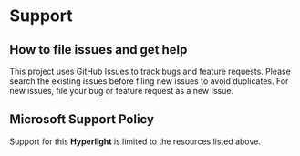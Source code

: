 # Support

## How to file issues and get help

This project uses GitHub Issues to track bugs and feature requests. Please search the existing
issues before filing new issues to avoid duplicates.  For new issues, file your bug or
feature request as a new Issue.

[//]: <> (For help and questions about using this project, please use Slack channel [TODO: add Slack channel])

## Microsoft Support Policy

Support for this **Hyperlight** is limited to the resources listed above.

